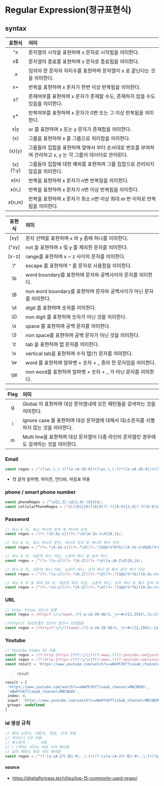 # Regular Expression(정규표현식)

## syntax
| 표현식 | 의미 |
|:---:|:------------------------------|
| ^x | 문자열의 시작을 표현하며 x 문자로 시작됨을 의미한다. |
| x$ | 문자열의 종료를 표현하며 x 문자로 종료됨을 의미한다. |
| .x | 임의의 한 문자의 자리수를 표현하며 문자열이 x 로 끝난다는 것을 의미한다. |
| x+ | 반복을 표현하며 x 문자가 한번 이상 반복됨을 의미한다. |
| x? | 존재여부를 표현하며 x 문자가 존재할 수도, 존재하지 않을 수도 있음을 의미한다. |
| x* | 반복여부를 표현하며 x 문자가 0번 또는 그 이상 반복됨을 의미한다. |
| x\|y | or 를 표현하며 x 또는 y 문자가 존재함을 의미한다. |
| (x) | 그룹을 표현하며 x 를 그룹으로 처리함을 의미한다. |
| (x)(y) | 그룹들의 집합을 표현하며 앞에서 부터 순서대로 번호를 부여하여 관리하고 x, y 는 각 그룹의 데이터로 관리된다. |
| (x)(?:y) | 그룹들의 집합에 대한 예외를 표현하며 그룹 집합으로 관리되지 않음을 의미한다. |
| x{n} | 반복을 표현하며 x 문자가 n번 반복됨을 의미한다. |
| x{n,} | 반복을 표현하며 x 문자가 n번 이상 반복됨을 의미한다. |
| x{n,m} | 반복을 표현하며 x 문자가 최소 n번 이상 최대 m 번 이하로 반복됨을 의미한다. |

| 표현식 | 의미 |
|:---:|:------------------------------|
| [xy] | 문자 선택을 표현하며 x 와 y 중에 하나를 의미한다. |
| [^xy] | not 을 표현하며  x 및 y 를 제외한 문자를 의미한다. |
| [x-z] | range를 표현하며 x ~ z 사이의 문자를 의미한다. | 
| \\^ | escape 를 표현하며 ^ 를 문자로 사용함을 의미한다. |
| \b | word boundary를 표현하며 문자와 공백사이의 문자를 의미한다. |
| \B | non word boundary를 표현하며 문자와 공백사이가 아닌 문자를 의미한다. |
| \d | digit 를 표현하며 숫자를 의미한다. | 
| \D | non digit 를 표현하며 숫자가 아닌 것을 의미한다. | 
| \s | space 를 표현하며 공백 문자를 의미한다. | 
| \S | non space를 표현하며 공백 문자가 아닌 것을 의미한다. |
| \t | tab 을 표현하며 탭 문자를 의미한다. |
| \v | vertical tab을 표현하며 수직 탭(?) 문자를 의미한다. |
| \w | word 를 표현하며 알파벳 + 숫자 + _ 중의 한 문자임을 의미한다. | 
| \W | non word를 표현하며 알파벳 + 숫자 + _ 가 아닌 문자를 의미한다. | 


| Flag | 의미 |
|:---:|:------------------------------|
| g | Global 의 표현하며 대상 문자열내에 모든 패턴들을 검색하는 것을 의미한다. |
| i | Ignore case 를 표현하며 대상 문자열에 대해서 대/소문자를 식별하지 않는 것을 의미한다. |
| m | Multi line을 표현하며 대상 문자열이 다중 라인의 문자열인 경우에도 검색하는 것을 의미한다. |

 
### Email
``` javascript
const regex = /^([\w\.\_\-])*[a-zA-Z0-9]+([\w\.\_\-])*([a-zA-Z0-9])+([\w\.\_\-])+@([a-zA-Z0-9]+\.)+[a-zA-Z0-9]{2,8}$/;
```
* 첫 글자 알파벳, 하이픈, 언더바, 마침표 허용

### phone / smart phone number
``` javascript
const phoneRegex = /^\d{2,3}-\d{3,4}-\d{4}$/;
const cellularPhoneRegex = /^01([0|1|6|7|8|9]?)-?([0-9]{3,4})-?([0-9]{4})$/;
```


### Password
``` javascript
// 최소 8 자, 최소 하나의 문자 및 하나의 숫자
const regex = /(?=.*[A-Za-z])(?=.*\d)[A-Za-z\d]{8,}$/;

// 최소 8 자, 최소 하나의 문자, 하나의 숫자 및 하나의 특수 문자
const regex = /^(?=.*[A-Za-z])(?=.*\d)(?=.*[$@$!%*#?&])[A-Za-z\d$@$!%*#?&]{8,}$/ ;

// 최소 8 자, 대문자 하나 이상, 소문자 하나 및 숫자 하나
const regex = /^(?=.*[a-z])(?=.*[A-Z])(?=.*\d)[a-zA-Z\d]{8,}$/;

// 최소 8 자, 대문자 하나 이상, 소문자 하나, 숫자 하나 및 특수 문자 하나 이상
const regex = /^(?=.*[a-z])(?=.*[A-Z])(?=.*\d)(?=.*[$@$!%*?&])[A-Za-z\d$@$!%*?&]{8,}/;

// 최소 8 자 및 최대 10 자, 대문자 하나 이상, 소문자 하나, 숫자 하나 및 특수 문자 하나 이상
const regex = /^(?=.*[a-z])(?=.*[A-Z])(?=.*\d)(?=.*[$@$!%*?&])[A-Za-z\d$@$!%*?&]{8,10}/;
```

### URL
``` javascript
// http, https 반드시 포함
const regex = /https?:\/\/(www\.)?[-a-zA-Z0-9@:%._\+~#=]{2,256}\.[a-z]{2,6}\b([-a-zA-Z0-9@:%_\+.~#()?&//=]*)/

//http(s) 프로토콜은 있으나 없으나 상관없음
const regex = /(https?:\/\/)?(www\.)?[-a-zA-Z0-9@:%._\+~#=]{2,256}\.[a-z]{2,6}\b([-a-zA-Z0-9@:%_\+.~#?&//=]*)/
```

### Youtube
``` javascript
// Youtube Video ID 추출
const regex = /(?:http:|https:)?(?:\/\/)?(?:www\.)?(?:youtube.com|youtu.be)\/(?:watch|embed)?(?:\?v=|\/)?(\S+)?/;
const regex = /(?:http:|https:)?(?:\/\/)?(?:www\.)?(?:youtube.com|youtu.be)\/(?:watch|embed|shorts)?(?:\?v=|\/)?(\S+)?/;
const result = 'https://www.youtube.com/watch?v=aNmPFdXf7is&ab_channel=MBCNEWS'.match(regex)
```
> result
``` javascript
result = [
 'https://www.youtube.com/watch?v=aNmPFdXf7is&ab_channel=MBCNEWS',
 'aNmPFdXf7is&ab_channel=MBCNEWS',
 index: 0,
 input: 'https://www.youtube.com/watch?v=aNmPFdXf7is&ab_channel=MBCNEWS',
 groups: undefined
]
```

### id 생성 규칙
``` javascript
// 영어 소문자, 대문자, 한글, 숫자 허용
// 띄어쓰기 1칸 허용
// 특수문자 - _ . 허용
// \ (백틱) 처리는 따로 처리 해야함
// 길이 제한도 따로 처리 해야함
const regex = /^(?:[a-zA-Z가-힣1-9\-_\.]+)(?:\s[a-zA-Z가-힣1-9\-_\.]+)?$/;
```


#### source
+ https://digitalfortress.tech/tips/top-15-commonly-used-regex/
